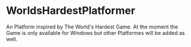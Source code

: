 # WorldsHardestPlatformer

An Platform inspired by The World's Hardest Game.
At the moment the Game is only available for Windows but other Platformes will be added as well.
